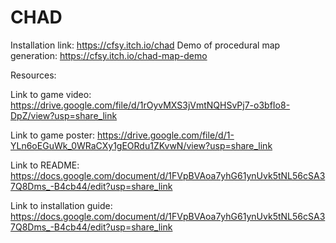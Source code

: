 # CHAD

Installation link: https://cfsy.itch.io/chad
Demo of procedural map generation: https://cfsy.itch.io/chad-map-demo


Resources:

Link to game video: https://drive.google.com/file/d/1rOyvMXS3jVmtNQHSvPj7-o3bfIo8-DpZ/view?usp=share_link

Link to game poster: https://drive.google.com/file/d/1-YLn6oEGuWk_0WRaCXy1gEORdu1ZKvwN/view?usp=share_link

Link to README: https://docs.google.com/document/d/1FVpBVAoa7yhG61ynUvk5tNL56cSA37Q8Dms_-B4cb44/edit?usp=share_link

Link to installation guide: https://docs.google.com/document/d/1FVpBVAoa7yhG61ynUvk5tNL56cSA37Q8Dms_-B4cb44/edit?usp=share_link
